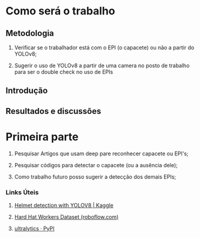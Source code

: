 

# Como será o trabalho

## Metodologia

1. Verificar se o trabalhador está com o EPI (o capacete) ou não a partir do YOLOv8;

2. Sugerir o uso de YOLOv8 a partir de uma camera no posto de trabalho para ser o double check no uso de EPIs

## Introdução

## Resultados e discussões

# Primeira parte

1. Pesquisar Artigos que usam deep pare reconhecer capacete ou EPI's;

2. Pesquisar códigos para detectar o capacete (ou a ausência dele);

3. Como trabalho futuro posso sugerir a detecção dos demais EPIs;

### Links Úteis

1. [Helmet detection with YOLOV8 | Kaggle](https://www.kaggle.com/code/princep/helmet-detection-with-yolov8)

2. [Hard Hat Workers Dataset (roboflow.com)](https://public.roboflow.com/object-detection/hard-hat-workers)

3. [ultralytics · PyPI](https://pypi.org/project/ultralytics/)
